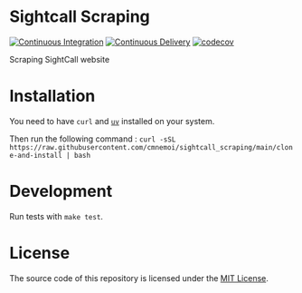 # Sightcall Scraping

[![Continuous Integration](https://github.com/cmnemoi/sightcall_scraping/actions/workflows/continuous_integration.yaml/badge.svg)](https://github.com/cmnemoi/sightcall_scraping/actions/workflows/continuous_integration.yaml)
[![Continuous Delivery](https://github.com/cmnemoi/sightcall_scraping/actions/workflows/create_github_release.yaml/badge.svg)](https://github.com/cmnemoi/sightcall_scraping/actions/workflows/create_github_release.yaml)
[![codecov](https://codecov.io/gh/cmnemoi/sightcall_scraping/graph/badge.svg?token=FLAARH38AG)](https://codecov.io/gh/cmnemoi/sightcall_scraping)

Scraping SightCall website

# Installation

You need to have `curl` and [`uv`](https://docs.astral.sh/uv/getting-started/installation/) installed on your system.

Then run the following command : `curl -sSL https://raw.githubusercontent.com/cmnemoi/sightcall_scraping/main/clone-and-install | bash`

# Development

Run tests with `make test`.

# License

The source code of this repository is licensed under the [MIT License](LICENSE).